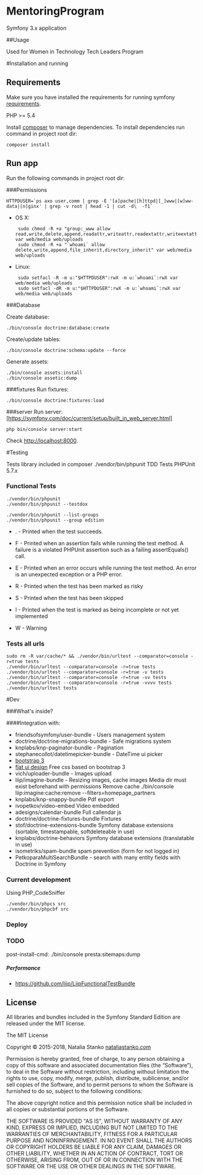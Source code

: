 MentoringProgram
================

Symfony 3.x application

##Usage

Used for Women in Technology Tech Leaders Program

#Installation and running

## Requirements

Make sure you have installed the requirements for running symfony [requirements][1].

PHP >= 5.4

Install [composer][2] to manage dependencies.
To install dependencies run command in project root dir:

    composer install


## Run app

Run the following commands in project root dir:

###Permissions

    HTTPDUSER=`ps axo user,comm | grep -E '[a]pache|[h]ttpd|[_]www|[w]ww-data|[n]ginx' | grep -v root | head -1 | cut -d\  -f1`

 * OS X:

        sudo chmod -R +a "group:_www allow read,write,delete,append,readattr,writeattr,readextattr,writeextattr,file_inherit,directory_inherit" var web/media web/uploads
        sudo chmod -R +a "`whoami` allow delete,write,append,file_inherit,directory_inherit" var web/media web/uploads

 * Linux:

        sudo setfacl -R -m u:"$HTTPDUSER":rwX -m u:`whoami`:rwX var web/media web/uploads
        sudo setfacl -dR -m u:"$HTTPDUSER":rwX -m u:`whoami`:rwX var web/media web/uploads

###Database

Create database:

    ./bin/console doctrine:database:create

Create/update tables:

    ./bin/console doctrine:schema:update --force

Generate assets:

    ./bin/console assets:install
    ./bin/console assetic:dump

###fixtures
Run fixtures:

    ./bin/console doctrine:fixtures:load

###server
Run server: [https://symfony.com/doc/current/setup/built_in_web_server.html]

    php bin/console server:start

Check [http://localhost:8000][3].

#Testing

Tests library included in composer ./vendor/bin/phpunit
TDD Tests PHPUnit 5.7.x

### Functional Tests

    ./vendor/bin/phpunit
    ./vendor/bin/phpunit --testdox

    ./vendor/bin/phpunit --list-groups
    ./vendor/bin/phpunit --group edition

  - . - Printed when the test succeeds.

  - F - Printed when an assertion fails while running the test method. A failure is a violated PHPUnit assertion such as a failing assertEquals() call.

  - E - Printed when an error occurs while running the test method. An error is an unexpected exception or a PHP error.

  - R - Printed when the test has been marked as risky

  - S - Printed when the test has been skipped

  - I - Printed when the test is marked as being incomplete or not yet implemented

  - W - Warning

### Tests all urls

    sudo rm -R var/cache/* && ./vendor/bin/urltest --comparator=console -r=true tests
    ./vendor/bin/urltest --comparator=console -r=true tests
    ./vendor/bin/urltest --comparator=console -r=true -v tests
    ./vendor/bin/urltest --comparator=console -r=true -vv tests
    ./vendor/bin/urltest --comparator=console -r=true -vvvv tests
    ./vendor/bin/urltest tests

#Dev

###What's inside?

####Integration with:

  * friendsofsymfony/user-bundle - Users management system
  * doctrine/doctrine-migrations-bundle - Safe migrations system
  * knplabs/knp-paginator-bundle - Pagination
  * stephanecollot/datetimepicker-bundle - DateTime ui picker
  * [bootstrap 3][6]
  * [flat ui design][7] Free css based on bootstrap 3
  * vich/uploader-bundle - Images upload
  * liip/imagine-bundle - Resizing images, cache images
    Media dir must exist beforehand with permissions
    Remove cache
      ./bin/console liip:imagine:cache:remove --filters=homepage_partners
  * knplabs/knp-snappy-bundle Pdf export
  * ivopetkov/video-embed Video embedded
  * adesigns/calendar-bundle Full callendar js
  * doctrine/doctrine-fixtures-bundle Fixtures
  * stof/doctrine-extensions-bundle Symfony database extensions (sortable, timestampable, softdeleteable in use)
  * knplabs/doctrine-behaviors Symfony database extensions (translatable in use)
  * isometriks/spam-bundle spam prevention (form for not logged in)
  * PetkoparaMultiSearchBundle - search with many entity fields with Doctrine in Symfony

### Current development

 Using PHP_CodeSniffer

    ./vendor/bin/phpcs src
    ./vendor/bin/phpcbf src

### Deploy

### TODO

post-install-cmd: ./bin/console presta:sitemaps:dump

##### Performance
  - https://github.com/liip/LiipFunctionalTestBundle

License
---------------

All libraries and bundles included in the Symfony Standard Edition are
released under the MIT license.

The MIT License

Copyright © 2015-2018, Natalia Stanko [nataliastanko.com][5]

Permission is hereby granted, free of charge, to any person obtaining a copy
of this software and associated documentation files (the “Software”), to deal
in the Software without restriction, including without limitation the rights
to use, copy, modify, merge, publish, distribute, sublicense, and/or sell
copies of the Software, and to permit persons to whom the Software is
furnished to do so, subject to the following conditions:

The above copyright notice and this permission notice shall be included in
all copies or substantial portions of the Software.

THE SOFTWARE IS PROVIDED "AS IS", WITHOUT WARRANTY OF ANY KIND, EXPRESS OR
IMPLIED, INCLUDING BUT NOT LIMITED TO THE WARRANTIES OF MERCHANTABILITY,
FITNESS FOR A PARTICULAR PURPOSE AND NONINFRINGEMENT. IN NO EVENT SHALL THE
AUTHORS OR COPYRIGHT HOLDERS BE LIABLE FOR ANY CLAIM, DAMAGES OR OTHER
LIABILITY, WHETHER IN AN ACTION OF CONTRACT, TORT OR OTHERWISE, ARISING FROM,
OUT OF OR IN CONNECTION WITH THE SOFTWARE OR THE USE OR OTHER DEALINGS IN
THE SOFTWARE.

[1]:  http://symfony.com/doc/current/reference/requirements.html
[2]:  http://getcomposer.org/
[3]:  http://localhost:8000/
[4]:  https://phpunit.de/manual/current/en/installation.html
[5]:  http://nataliastanko.com/
[6]:  http://getbootstrap.com
[7]:  http://designmodo.github.io/Flat-UI/
